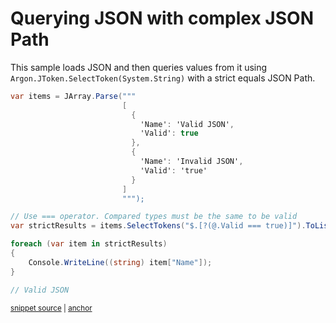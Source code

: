 # Querying JSON with complex JSON Path

This sample loads JSON and then queries values from it using `Argon.JToken.SelectToken(System.String)` with a strict equals JSON Path.

<!-- snippet: StrictEqualsQueryUsage -->
<a id='snippet-StrictEqualsQueryUsage'></a>
```cs
var items = JArray.Parse("""
                         [
                           {
                             'Name': 'Valid JSON',
                             'Valid': true
                           },
                           {
                             'Name': 'Invalid JSON',
                             'Valid': 'true'
                           }
                         ]
                         """);

// Use === operator. Compared types must be the same to be valid
var strictResults = items.SelectTokens("$.[?(@.Valid === true)]").ToList();

foreach (var item in strictResults)
{
    Console.WriteLine((string) item["Name"]);
}

// Valid JSON
```
<sup><a href='/src/ArgonTests/Documentation/Samples/JsonPath/StrictEqualsQuery.cs#L10-L35' title='Snippet source file'>snippet source</a> | <a href='#snippet-StrictEqualsQueryUsage' title='Start of snippet'>anchor</a></sup>
<!-- endSnippet -->
